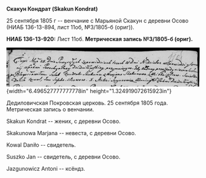 **Скакун Кондрат (Skakun Kondrat)**

25 сентября 1805 г -- венчание с Марьяной Скакун с деревни Осово (НИАБ
136-13-894, лист 11об, №3/1805-б (ориг)).

**НИАБ 136-13-920:** Лист 11об. **Метрическая запись №3/1805-б (ориг).**

![](./media/6eb25780f0ab600871f50ff51268bf1f771752ea.png){width="6.496527777777778in"
height="1.324919072615923in"}

Дедиловичская Покровская церковь. 25 сентября 1805 года. Метрическая
запись о венчании.

Skakun Kondrat -- жених, с деревни Осовo.

Skakunowa Marjana -- невеста, с деревни Осовo.

Kowal Daniło -- свидетель.

Suszko Jan -- свидетель, с деревни Осовo.

Jazgunowicz Antoni -- ксёндз.
